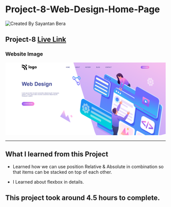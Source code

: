 # Project-8-Web-Design-Home-Page

![Created By Sayantan Bera](https://img.shields.io/badge/Created%20By-Sayantan%20Bera-blue)

## **Project-8** [Live Link](https://plant-landing-page-sayantan.netlify.app/)

### Website Image

![website img](./screeenshot/project%208.png)

---

## What I learned from this Project

- Learned how we can use position Relative & Absolute in combination so that items can be stacked on top of each other.

- I Learned about flexbox in details.

## This project took around 4.5 hours to complete.
